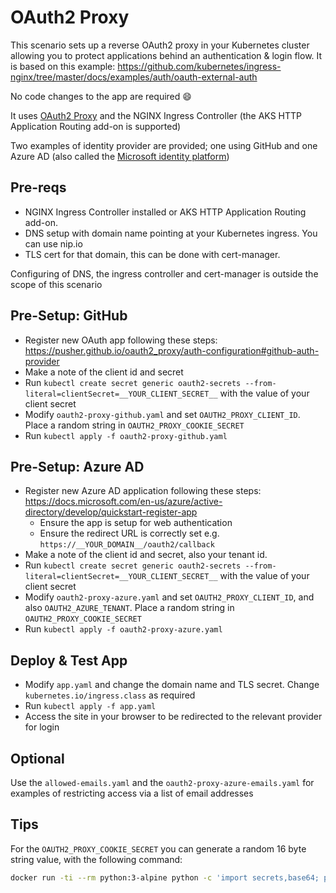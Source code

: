 # OAuth2 Proxy
This scenario sets up a reverse OAuth2 proxy in your Kubernetes cluster allowing you to protect applications behind an authentication & login flow. It is based on this example: https://github.com/kubernetes/ingress-nginx/tree/master/docs/examples/auth/oauth-external-auth

No code changes to the app are required 😄

It uses [OAuth2 Proxy](https://pusher.github.io/oauth2_proxy/) and the NGINX Ingress Controller (the AKS HTTP Application Routing add-on is supported)

Two examples of identity provider are provided; one using GitHub and one Azure AD (also called the [Microsoft identity platform](https://docs.microsoft.com/en-us/azure/active-directory/develop/))

## Pre-reqs
- NGINX Ingress Controller installed or AKS HTTP Application Routing add-on.
- DNS setup with domain name pointing at your Kubernetes ingress. You can use nip.io
- TLS cert for that domain, this can be done with cert-manager.

Configuring of DNS, the ingress controller and cert-manager is outside the scope of this scenario

## Pre-Setup: GitHub
- Register new OAuth app following these steps: https://pusher.github.io/oauth2_proxy/auth-configuration#github-auth-provider
- Make a note of the client id and secret
- Run `kubectl create secret generic oauth2-secrets --from-literal=clientSecret=__YOUR_CLIENT_SECRET__` with the value of your client secret
- Modify `oauth2-proxy-github.yaml` and set `OAUTH2_PROXY_CLIENT_ID`. Place a random string in `OAUTH2_PROXY_COOKIE_SECRET`
- Run `kubectl apply -f oauth2-proxy-github.yaml`
  
## Pre-Setup: Azure AD
- Register new Azure AD application following these steps: https://docs.microsoft.com/en-us/azure/active-directory/develop/quickstart-register-app
  - Ensure the app is setup for web authentication
  - Ensure the redirect URL is correctly set e.g. `https://__YOUR_DOMAIN__/oauth2/callback`
- Make a note of the client id and secret, also your tenant id.
- Run `kubectl create secret generic oauth2-secrets --from-literal=clientSecret=__YOUR_CLIENT_SECRET__` with the value of your client secret
- Modify `oauth2-proxy-azure.yaml` and set `OAUTH2_PROXY_CLIENT_ID`, and also `OAUTH2_AZURE_TENANT`. Place a random string in `OAUTH2_PROXY_COOKIE_SECRET`
- Run `kubectl apply -f oauth2-proxy-azure.yaml`
  
## Deploy & Test App
- Modify `app.yaml` and change the domain name and TLS secret. Change `kubernetes.io/ingress.class` as required
- Run `kubectl apply -f app.yaml`
- Access the site in your browser to be redirected to the relevant provider for login

## Optional
Use the `allowed-emails.yaml` and the `oauth2-proxy-azure-emails.yaml` for examples of restricting access via a list of email addresses

## Tips
For the `OAUTH2_PROXY_COOKIE_SECRET` you can generate a random 16 byte string value, with the following command:
```bash
docker run -ti --rm python:3-alpine python -c 'import secrets,base64; print(base64.b64encode(base64.b64encode(secrets.token_bytes(16))));'
```     
